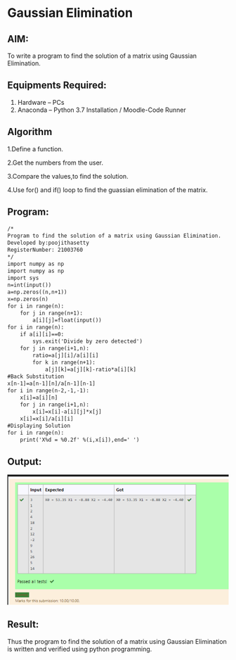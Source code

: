 # Gaussian Elimination

## AIM:
To write a program to find the solution of a matrix using Gaussian Elimination.

## Equipments Required:
1. Hardware – PCs
2. Anaconda – Python 3.7 Installation / Moodle-Code Runner

## Algorithm
1.Define a function. 

2.Get the numbers from the user. 

3.Compare the values,to find the solution.

4.Use for() and if() loop to find the guassian elimination of the matrix.
 

## Program:
```
/*
Program to find the solution of a matrix using Gaussian Elimination.
Developed by:poojithasetty 
RegisterNumber: 21003760
*/
import numpy as np
import numpy as np
import sys
n=int(input())
a=np.zeros((n,n+1))
x=np.zeros(n)
for i in range(n):
    for j in range(n+1):
        a[i][j]=float(input())
for i in range(n):
    if a[i][i]==0:
        sys.exit('Divide by zero detected')
    for j in range(i+1,n):
        ratio=a[j][i]/a[i][i]
        for k in range(n+1):
            a[j][k]=a[j][k]-ratio*a[i][k]
#Back Substitution
x[n-1]=a[n-1][n]/a[n-1][n-1]
for i in range(n-2,-1,-1):
    x[i]=a[i][n]
    for j in range(i+1,n):
        x[i]=x[i]-a[i][j]*x[j]
    x[i]=x[i]/a[i][i]
#Displaying Solution
for i in range(n):
    print('X%d = %0.2f' %(i,x[i]),end=' ')
```

## Output:
![gaussian elimination](./settygaussian.png)


## Result:
Thus the program to find the solution of a matrix using Gaussian Elimination is written and verified using python programming.

